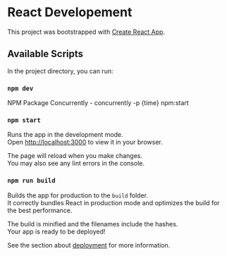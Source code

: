 # React Developement

This project was bootstrapped with [Create React App](https://github.com/facebook/create-react-app).

## Available Scripts

In the project directory, you can run:

### `npm dev`

NPM Package Concurrently - concurrently -p {time} npm:start


### `npm start`

Runs the app in the development mode.\
Open [http://localhost:3000](http://localhost:3000) to view it in your browser.

The page will reload when you make changes.\
You may also see any lint errors in the console.


### `npm run build`

Builds the app for production to the `build` folder.\
It correctly bundles React in production mode and optimizes the build for the best performance.

The build is minified and the filenames include the hashes.\
Your app is ready to be deployed!

See the section about [deployment](https://facebook.github.io/create-react-app/docs/deployment) for more information.
